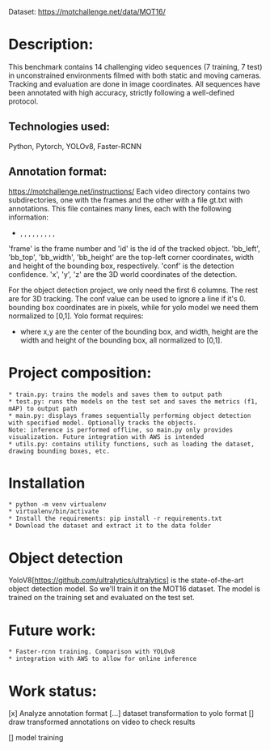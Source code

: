 Dataset: https://motchallenge.net/data/MOT16/

# Description:
This benchmark contains 14 challenging video sequences (7 training, 7 test) in unconstrained environments filmed with both static and moving cameras. Tracking and evaluation are done in image coordinates. All sequences have been annotated with high accuracy, strictly following a well-defined protocol.

## Technologies used:
Python, Pytorch, YOLOv8, Faster-RCNN

## Annotation format:
https://motchallenge.net/instructions/
Each video directory contains two subdirectories, one with the frames and the other with a file gt.txt with annotations.
This file containes many lines, each with the following information:
* <frame>, <id>, <bb_left>, <bb_top>, <bb_width>, <bb_height>, <conf>, <x>, <y>, <z>
'frame' is the frame number and 'id' is the id of the tracked object. 'bb_left', 'bb_top', 'bb_width', 'bb_height' are the top-left corner coordinates, width and height of the bounding box, respectively. 'conf' is the detection confidence. 'x', 'y', 'z' are the 3D world coordinates of the detection.

For the object detection project, we only need the first 6 columns. The rest are for 3D tracking. The conf value can be used to ignore a line if it's 0.
bounding box coordinates are in pixels, while for yolo model we need them normalized to [0,1]. Yolo format requires:
* <object-class> <x> <y> <width> <height>
where x,y are the center of the bounding box, and width, height are the width and height of the bounding box, all normalized to [0,1].


# Project composition:
    * train.py: trains the models and saves them to output path
    * test.py: runs the models on the test set and saves the metrics (f1, mAP) to output path
    * main.py: displays frames sequentially performing object detection with specified model. Optionally tracks the objects.
    Note: inference is performed offline, so main.py only provides visualization. Future integration with AWS is intended
    * utils.py: contains utility functions, such as loading the dataset, drawing bounding boxes, etc.

# Installation
    * python -m venv virtualenv
    * virtualenv/bin/activate
    * Install the requirements: pip install -r requirements.txt
    * Download the dataset and extract it to the data folder

# Object detection
YoloV8[https://github.com/ultralytics/ultralytics] is the state-of-the-art object detection model. So we'll train it on the MOT16 dataset. The model is trained on the training set and evaluated on the test set.

# Future work:
    * Faster-rcnn training. Comparison with YOLOv8
    * integration with AWS to allow for online inference


# Work status:
[x] Analyze annotation format
[...] dataset transformation to yolo format
[] draw transformed annotations on video to check results

[] model training